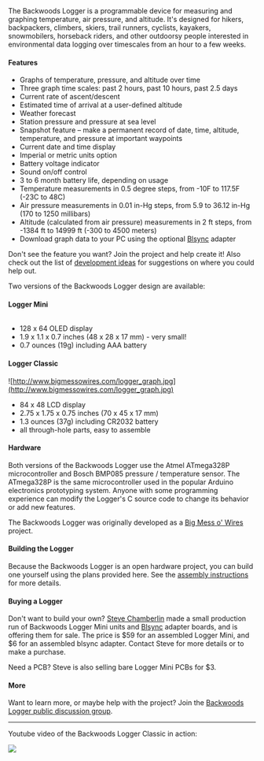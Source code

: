![![](http://www.bigmessowires.com/lm_triptime_150.jpg)](http://www.bigmessowires.com/lm_triptime.jpg) ![![](http://www.bigmessowires.com/lm_graph_150.jpg)](http://www.bigmessowires.com/lm_graph.jpg) ![![](http://www.bigmessowires.com/logger_langley5_150.jpg)](http://www.bigmessowires.com/logger_langley5.jpg) ![![](http://www.bigmessowires.com/logger_menu_150.jpg)](http://www.bigmessowires.com/logger_menu.jpg) ![![](http://www.bigmessowires.com/logger_graph_150.jpg)](http://www.bigmessowires.com/logger_graph.jpg)

The Backwoods Logger is a programmable device for measuring and graphing temperature, air pressure, and altitude. It's designed for hikers, backpackers, climbers, skiers, trail runners, cyclists, kayakers, snowmobilers, horseback riders, and other outdoorsy people interested in environmental data logging over timescales from an hour to a few weeks.

#### Features ####
  * Graphs of temperature, pressure, and altitude over time
  * Three graph time scales: past 2 hours, past 10 hours, past 2.5 days
  * Current rate of ascent/descent
  * Estimated time of arrival at a user-defined altitude
  * Weather forecast
  * Station pressure and pressure at sea level
  * Snapshot feature – make a permanent record of date, time, altitude, temperature, and pressure at important waypoints
  * Current date and time display
  * Imperial or metric units option
  * Battery voltage indicator
  * Sound on/off control
  * 3 to 6 month battery life, depending on usage
  * Temperature measurements in 0.5 degree steps, from -10F to 117.5F (-23C to 48C)
  * Air pressure measurements in 0.01 in-Hg steps, from 5.9 to 36.12 in-Hg (170 to 1250 millibars)
  * Altitude (calculated from air pressure) measurements in 2 ft steps, from -1384 ft to 14999 ft (-300 to 4500 meters)
  * Download graph data to your PC using the optional [Blsync](Blsync.md) adapter

Don't see the feature you want? Join the project and help create it! Also check out the list of [development ideas](DevelopmentNeeds.md) for suggestions on where you could help out.

Two versions of the Backwoods Logger design are available:

#### Logger Mini ####
![![](http://www.bigmessowires.com/new-logger-mini-graph-300.png)](http://www.bigmessowires.com/new-logger-mini-graph.png)
  * 128 x 64 OLED display
  * 1.9 x 1.1 x 0.7 inches (48 x 28 x 17 mm) - very small!
  * 0.7 ounces (19g) including AAA battery

#### Logger Classic ####
![http://www.bigmessowires.com/logger_graph.jpg](http://www.bigmessowires.com/logger_graph.jpg)
  * 84 x 48 LCD display
  * 2.75 x 1.75 x 0.75 inches (70 x 45 x 17 mm)
  * 1.3 ounces (37g) including CR2032 battery
  * all through-hole parts, easy to assemble

#### Hardware ####
Both versions of the Backwoods Logger use the Atmel ATmega328P microcontroller and Bosch BMP085 pressure / temperature sensor. The ATmega328P is the same microcontroller used in the popular Arduino electronics prototyping system. Anyone with some programming experience can modify the Logger's C source code to change its behavior or add new features.

The Backwoods Logger was originally developed as a [Big Mess o' Wires](http://www.bigmessowires.com) project.

#### Building the Logger ####
Because the Backwoods Logger is an open hardware project, you can build one yourself using the plans provided here. See the [assembly instructions](AssemblyInstructions.md) for more details.

#### Buying a Logger ####
Don't want to build your own? [Steve Chamberlin](mailto:steve@bigmessowires.com) made a small production run of Backwoods Logger Mini units and [Blsync](Blsync.md) adapter boards, and is offering them for sale. The price is $59 for an assembled Logger Mini, and $6 for an assembled blsync adapter. Contact Steve for more details or to make a purchase.

Need a PCB? Steve is also selling bare Logger Mini PCBs for $3.

#### More ####
Want to learn more, or maybe help with the project? Join the [Backwoods Logger public discussion group](http://groups.google.com/group/backwoods-logger-discuss).


---

Youtube video of the Backwoods Logger Classic in action:

[![](http://www.bigmessowires.com/logger_youtube.jpg)](http://www.youtube.com/watch?v=xRp--kYWmEM)
